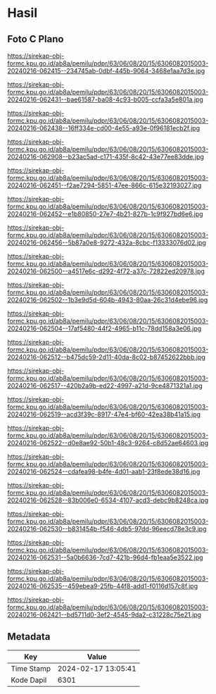 # Hasil

## Foto C Plano

https://sirekap-obj-formc.kpu.go.id/ab8a/pemilu/pdpr/63/06/08/20/15/6306082015003-20240216-062415--234745ab-0dbf-445b-9064-3468e1aa7d3e.jpg

https://sirekap-obj-formc.kpu.go.id/ab8a/pemilu/pdpr/63/06/08/20/15/6306082015003-20240216-062431--bae61587-ba08-4c93-b005-ccfa3a5e801a.jpg

https://sirekap-obj-formc.kpu.go.id/ab8a/pemilu/pdpr/63/06/08/20/15/6306082015003-20240216-062438--16ff334e-cd00-4e55-a93e-0f96181ecb2f.jpg

https://sirekap-obj-formc.kpu.go.id/ab8a/pemilu/pdpr/63/06/08/20/15/6306082015003-20240216-062908--b23ac5ad-c171-435f-8c42-43e77ee83dde.jpg

https://sirekap-obj-formc.kpu.go.id/ab8a/pemilu/pdpr/63/06/08/20/15/6306082015003-20240216-062451--f2ae7294-5851-47ee-866c-615e32193027.jpg

https://sirekap-obj-formc.kpu.go.id/ab8a/pemilu/pdpr/63/06/08/20/15/6306082015003-20240216-062452--e1b80850-27e7-4b21-827b-1c9f927bd6e6.jpg

https://sirekap-obj-formc.kpu.go.id/ab8a/pemilu/pdpr/63/06/08/20/15/6306082015003-20240216-062456--5b87a0e8-9272-432a-8cbc-f13333076d02.jpg

https://sirekap-obj-formc.kpu.go.id/ab8a/pemilu/pdpr/63/06/08/20/15/6306082015003-20240216-062500--a4517e6c-d292-4f72-a37c-72822ed20978.jpg

https://sirekap-obj-formc.kpu.go.id/ab8a/pemilu/pdpr/63/06/08/20/15/6306082015003-20240216-062502--1b3e9d5d-604b-4943-80aa-26c31d4ebe96.jpg

https://sirekap-obj-formc.kpu.go.id/ab8a/pemilu/pdpr/63/06/08/20/15/6306082015003-20240216-062504--17af5480-44f2-4965-b11c-78dd158a3e06.jpg

https://sirekap-obj-formc.kpu.go.id/ab8a/pemilu/pdpr/63/06/08/20/15/6306082015003-20240216-062512--b475dc59-2d11-40da-8c02-b87452622bbb.jpg

https://sirekap-obj-formc.kpu.go.id/ab8a/pemilu/pdpr/63/06/08/20/15/6306082015003-20240216-062517--420b2a9b-ed22-4997-a21d-9ce4871321a1.jpg

https://sirekap-obj-formc.kpu.go.id/ab8a/pemilu/pdpr/63/06/08/20/15/6306082015003-20240216-062519--acd3f39c-8917-47e4-bf60-42ea38b41a15.jpg

https://sirekap-obj-formc.kpu.go.id/ab8a/pemilu/pdpr/63/06/08/20/15/6306082015003-20240216-062522--d0e8ae92-50b1-48c3-9264-c8d52ae64603.jpg

https://sirekap-obj-formc.kpu.go.id/ab8a/pemilu/pdpr/63/06/08/20/15/6306082015003-20240216-062524--cdafea98-b4fe-4d01-aab1-23f8ede38d16.jpg

https://sirekap-obj-formc.kpu.go.id/ab8a/pemilu/pdpr/63/06/08/20/15/6306082015003-20240216-062528--83b006e0-6534-4107-acd3-debc9b8248ca.jpg

https://sirekap-obj-formc.kpu.go.id/ab8a/pemilu/pdpr/63/06/08/20/15/6306082015003-20240216-062530--b831454b-f546-4db5-97dd-96eecd78e3c9.jpg

https://sirekap-obj-formc.kpu.go.id/ab8a/pemilu/pdpr/63/06/08/20/15/6306082015003-20240216-062531--5a0b6636-7cd7-421b-96d4-fb1eaa5e3522.jpg

https://sirekap-obj-formc.kpu.go.id/ab8a/pemilu/pdpr/63/06/08/20/15/6306082015003-20240216-062535--459ebea9-25fb-44f8-add1-f0116d157c8f.jpg

https://sirekap-obj-formc.kpu.go.id/ab8a/pemilu/pdpr/63/06/08/20/15/6306082015003-20240216-062421--bd5711d0-3ef2-4545-9da2-c31228c75e21.jpg


## Metadata

| Key        | Value               |
| ---------- | ------------------- |
| Time Stamp | 2024-02-17 13:05:41 |
| Kode Dapil | 6301                |



